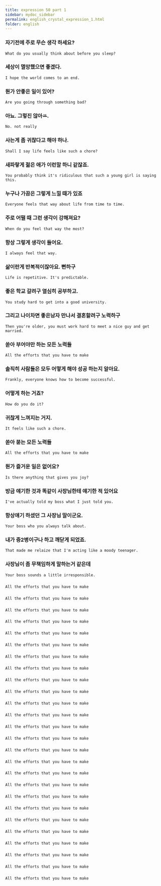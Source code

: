 ```yaml
---
title: expression 50 part 1
sidebar: mydoc_sidebar
permalink: english_crystal_expression_1.html
folder: english
---
```


### 자기전에 주로 무슨 생각 하세요?

    What do you usually think about before you sleep?

### 세상이 멸망했으면 좋겠다.

    I hope the world comes to an end.

### 뭔가 안좋은 일이 있어?

    Are you going through something bad?

### 아뇨. 그렇진 않아ㅛ.

    No. not really

### 사는게 좀 귀찮다고 해야 하나.

    Shall I say life feels like such a chore?

### 새파랗게 젊은 애가 이런말 하니 같잖죠.

    You probably think it's ridiculous that such a young girl is saying this.

### 누구나 가끔은 그렇게 느낄 때가 있죠

    Everyone feels that way about life from time to time.

### 주로 어떨 때 그런 생각이 강해져요?

    When do you feel that way the most?

### 항상 그렇게 생각이 들어요.

    I always feel that way.

### 삶이란게 반복적이잖아요. 뻔하구

    Life is repetitive. It's predictable.

### 좋은 학교 갈려구 열심히 공부하고.

    You study hard to get into a good university.

### 그리고 나이차면 좋은남자 만나서 결혼할려구 노력하구

    Then you're older, you must work hard to meet a nice guy and get married.

### 쏟아 부어야만 하는 모든 노력들

    All the efforts that you have to make

### 솔직히 사람들은 모두 어떻게 해야 성공 하는지 알아요.

    Frankly, everyone knows how to become successful.

### 어떻게 하는 거죠?

    How do you do it?

### 귀찮게 느껴지는 거지.

    It feels like such a chore.

### 쏟아 붇는 모든 노력들

    All the efforts that you have to make

### 뭔가 즐거운 일은 없어요?

    Is there anything that gives you joy?

### 방금 얘기한 것과 똑같이 사장님한테 얘기한 적 있어요

    I've actually told my boss what I just told you.

### 항상얘기 하셨던 그 사장님 말이군요.

    Your boss who you always talk about.

### 내가 중2병이구나 하고 깨닫게 되었죠.

    That made me relaize that I'm acting like a moody teenager.

### 사장님이 좀 무책임하게 말하는거 같은데

    Your boss sounds a little irresponsible.

### 

    All the efforts that you have to make

### 

    All the efforts that you have to make

### 

    All the efforts that you have to make

### 

    All the efforts that you have to make

### 

    All the efforts that you have to make

### 

    All the efforts that you have to make

### 

    All the efforts that you have to make

### 

    All the efforts that you have to make

### 

    All the efforts that you have to make

### 

    All the efforts that you have to make

### 

    All the efforts that you have to make

### 

    All the efforts that you have to make

### 

    All the efforts that you have to make

### 

    All the efforts that you have to make

### 

    All the efforts that you have to make

### 

    All the efforts that you have to make

### 

    All the efforts that you have to make

### 

    All the efforts that you have to make

### 

    All the efforts that you have to make

### 

    All the efforts that you have to make

### 

    All the efforts that you have to make

### 

    All the efforts that you have to make

### 

    All the efforts that you have to make

### 

    All the efforts that you have to make

### 

    All the efforts that you have to make

### 

    All the efforts that you have to make

